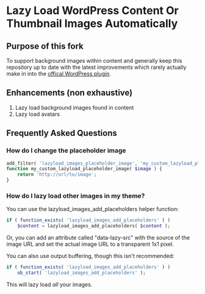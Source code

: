 # Lazy Load WordPress Content Or Thumbnail Images Automatically

## Purpose of this fork
To support background images within content and generally keep this repository up to date with the latest improvements which 
rarely actually make in into the [offical WordPress plugin](https://wordpress.org/plugins/lazy-load/).


## Enhancements (non exhaustive)
1. Lazy load background images found in content
2. Lazy load avatars 

## Frequently Asked Questions

### How do I change the placeholder image

```php
add_filter( 'lazyload_images_placeholder_image', 'my_custom_lazyload_placeholder_image' );
function my_custom_lazyload_placeholder_image( $image ) {
	return 'http://url/to/image';
}
```

### How do I lazy load other images in my theme?

You can use the lazyload_images_add_placeholders helper function:


```php
if ( function_exists( 'lazyload_images_add_placeholders' ) )
	$content = lazyload_images_add_placeholders( $content );
```

Or, you can add an attribute called "data-lazy-src" with the source of the image URL and set the actual image URL to a transparent 1x1 pixel.

You can also use output buffering, though this isn't recommended:

```php
if ( function_exists( 'lazyload_images_add_placeholders' ) )
	ob_start( 'lazyload_images_add_placeholders' );
```

This will lazy load <em>all</em> your images.
